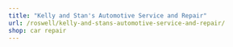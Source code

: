 ```yaml
---
title: "Kelly and Stan's Automotive Service and Repair"
url: /roswell/kelly-and-stans-automotive-service-and-repair/
shop: car repair
---
```

